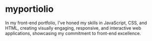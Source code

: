 # myportiolio
In my front-end portfolio, I've honed my skills in JavaScript, CSS, and HTML, creating visually engaging, responsive, and interactive web applications, showcasing my commitment to front-end excellence.
